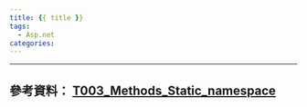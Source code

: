 ```yaml
---
title: {{ title }}
tags:
  - Asp.net
categories:
---
```

<!-- more -->
---
參考資料：
[T003_Methods_Static_namespace](https://ithandyguytutorial.blogspot.com/2017/11/t003methodsstaticnamespace.html)
---
